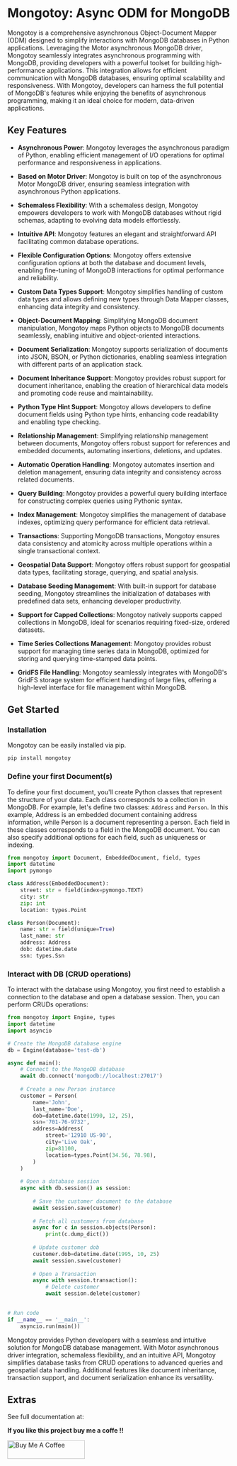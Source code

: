 # Mongotoy: Async ODM for MongoDB

Mongotoy is a comprehensive asynchronous Object-Document Mapper (ODM) designed to simplify interactions with MongoDB databases in Python applications. Leveraging the Motor asynchronous MongoDB driver, Mongotoy seamlessly integrates asynchronous programming with MongoDB, providing developers with a powerful toolset for building high-performance applications. This integration allows for efficient communication with MongoDB databases, ensuring optimal scalability and responsiveness. With Mongotoy, developers can harness the full potential of MongoDB's features while enjoying the benefits of asynchronous programming, making it an ideal choice for modern, data-driven applications.


## Key Features

- **Asynchronous Power**: Mongotoy leverages the asynchronous paradigm of Python, enabling efficient management of I/O operations for optimal performance and responsiveness in applications.


- **Based on Motor Driver**: Mongotoy is built on top of the asynchronous Motor MongoDB driver, ensuring seamless integration with asynchronous Python applications. 


- **Schemaless Flexibility**: With a schemaless design, Mongotoy empowers developers to work with MongoDB databases without rigid schemas, adapting to evolving data models effortlessly.


- **Intuitive API**: Mongotoy features an elegant and straightforward API facilitating common database operations.


- **Flexible Configuration Options**: Mongotoy offers extensive configuration options at both the database and document levels, enabling fine-tuning of MongoDB interactions for optimal performance and reliability.


- **Custom Data Types Support**: Mongotoy simplifies handling of custom data types and allows defining new types through Data Mapper classes, enhancing data integrity and consistency.


- **Object-Document Mapping**: Simplifying MongoDB document manipulation, Mongotoy maps Python objects to MongoDB documents seamlessly, enabling intuitive and object-oriented interactions.


- **Document Serialization**: Mongotoy supports serialization of documents into JSON, BSON, or Python dictionaries, enabling seamless integration with different parts of an application stack.


- **Document Inheritance Support**: Mongotoy provides robust support for document inheritance, enabling the creation of hierarchical data models and promoting code reuse and maintainability.


- **Python Type Hint Support**: Mongotoy allows developers to define document fields using Python type hints, enhancing code readability and enabling type checking.


- **Relationship Management**: Simplifying relationship management between documents, Mongotoy offers robust support for references and embedded documents, automating insertions, deletions, and updates.


- **Automatic Operation Handling**: Mongotoy automates insertion and deletion management, ensuring data integrity and consistency across related documents.


- **Query Building**: Mongotoy provides a powerful query building interface for constructing complex queries using Pythonic syntax.


- **Index Management**: Mongotoy simplifies the management of database indexes, optimizing query performance for efficient data retrieval.


- **Transactions**: Supporting MongoDB transactions, Mongotoy ensures data consistency and atomicity across multiple operations within a single transactional context.


- **Geospatial Data Support**: Mongotoy offers robust support for geospatial data types, facilitating storage, querying, and spatial analysis.


- **Database Seeding Management**: With built-in support for database seeding, Mongotoy streamlines the initialization of databases with predefined data sets, enhancing developer productivity.


- **Support for Capped Collections**: Mongotoy natively supports capped collections in MongoDB, ideal for scenarios requiring fixed-size, ordered datasets.


- **Time Series Collections Management**: Mongotoy provides robust support for managing time series data in MongoDB, optimized for storing and querying time-stamped data points.


- **GridFS File Handling**: Mongotoy seamlessly integrates with MongoDB's GridFS storage system for efficient handling of large files, offering a high-level interface for file management within MongoDB.


## Get Started

### Installation

Mongotoy can be easily installed via pip.

```bash
pip install mongotoy
```

### Define your first Document(s)

To define your first document, you'll create Python classes that represent the structure of your data. Each class corresponds to a collection in MongoDB. For example, let's define two classes: `Address` and `Person`.
In this example, Address is an embedded document containing address information, while Person is a document representing a person. Each field in these classes corresponds to a field in the MongoDB document. You can also specify additional options for each field, such as uniqueness or indexing.

```python
from mongotoy import Document, EmbeddedDocument, field, types
import datetime
import pymongo

class Address(EmbeddedDocument):
    street: str = field(index=pymongo.TEXT)
    city: str
    zip: int
    location: types.Point

class Person(Document):
    name: str = field(unique=True)
    last_name: str
    address: Address
    dob: datetime.date
    ssn: types.Ssn
```

### Interact with DB (CRUD operations)

To interact with the database using Mongotoy, you first need to establish a connection to the database and open a
database session. Then, you can perform CRUDs operations:

```python
from mongotoy import Engine, types
import datetime
import asyncio

# Create the MongoDB database engine
db = Engine(database='test-db')

async def main():
    # Connect to the MongoDB database
    await db.connect('mongodb://localhost:27017')
    
    # Create a new Person instance
    customer = Person(
        name='John',
        last_name='Doe',
        dob=datetime.date(1990, 12, 25),
        ssn='701-76-9732',
        address=Address(
            street='12910 US-90',
            city='Live Oak',
            zip=81100,
            location=types.Point(34.56, 78.98),
        )
    )    
    
    # Open a database session
    async with db.session() as session:
        
        # Save the customer document to the database
        await session.save(customer)
        
        # Fetch all customers from database
        async for c in session.objects(Person):
            print(c.dump_dict())
            
        # Update customer dob
        customer.dob=datetime.date(1995, 10, 25)
        await session.save(customer)
        
        # Open a Transaction
        async with session.transaction():
            # Delete customer
            await session.delete(customer)
        

# Run code 
if __name__ == '__main__':
    asyncio.run(main())
```

Mongotoy provides Python developers with a seamless and intuitive solution for MongoDB database management. With Motor asynchronous driver integration, schemaless flexibility, and an intuitive API, Mongotoy simplifies database tasks from CRUD operations to advanced queries and geospatial data handling. Additional features like document inheritance, transaction support, and document serialization enhance its versatility.

## Extras
See full documentation at: 

**If you like this project buy me a coffe !!**

<a href="https://www.buymeacoffee.com/gurcuff91" target="_blank"><img src="https://cdn.buymeacoffee.com/buttons/default-orange.png" alt="Buy Me A Coffee" height="42" width="175"></a>
